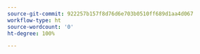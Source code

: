 ```yaml
---
source-git-commit: 922257b157f8d76d6e703b0510ff689d1aa4d067
workflow-type: ht
source-wordcount: '0'
ht-degree: 100%

---
```

